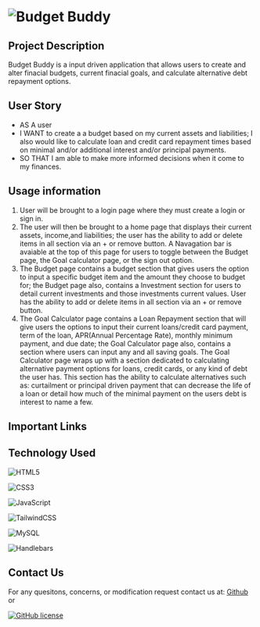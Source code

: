 # ![Budget Buddy](https://img.shields.io/badge/Budget_Buddy-%230056D2.svg?style=for-the-badge&logo=&logoColor=white)

## Project Description
Budget Buddy is a input driven application that allows users to create and alter finacial budgets, current finacial goals, and calculate alternative debt repayment options.  
## User Story
- AS A user 
- I WANT to create a a budget based on my current assets and liabilities; I also would like to calculate loan and credit card repayment times based on minimal and/or additional interest and/or principal payments.
- SO THAT I am able to make more informed decisions when it come to my finances. 

## Usage information
1. User will be brought to a login page where they must create a login or sign in.
2. The user will then be brought to a home page that displays their current assets, income,and liabilities; the user has the ability to add or delete items in all section via an + or remove button. A Navagation bar is avaiable at the top of this page for users to toggle between the Budget page, the Goal calculator page, or the sign out option. 
3. The Budget page contains a budget section that gives users the option to input a specific budget item and the amount they choose to budget for; the Budget page also, contains a Investment section for users to detail current investments and those investments current values. User has the ability to add or delete items in all section via an + or remove button.
4. The Goal Calculator page contains a Loan Repayment section that will give users the options to input their current loans/credit card payment, term of the loan, APR(Annual Percentage Rate), monthly minimum payment, and due date; the Goal Calculator page also, contains a section where users can input any and all saving goals. The Goal Calculator page wraps up with a section dedicated to calculating alternative payment options for loans, credit cards, or any kind of debt the user has. This section has the ability to calculate alternatives such as: curtailment or principal driven payment that can decrease the life of a loan or detail how much of the minimal payment on the users debt is interest to name a few.   
## Important Links

## Technology Used

![HTML5](https://img.shields.io/badge/html5-%23E34F26.svg?style=for-the-badge&logo=html5&logoColor=white)

![CSS3](https://img.shields.io/badge/css3-%231572B6.svg?style=for-the-badge&logo=css3&logoColor=white)

![JavaScript](https://img.shields.io/badge/javascript-%23323330.svg?style=for-the-badge&logo=javascript&logoColor=%23F7DF1E)

![TailwindCSS](https://img.shields.io/badge/tailwindcss-%2338B2AC.svg?style=for-the-badge&logo=tailwind-css&logoColor=white)

![MySQL](https://img.shields.io/badge/mysql-%2300f.svg?style=for-the-badge&logo=mysql&logoColor=white)

![Handlebars](https://img.shields.io/badge/handlebars-white.svg?style=for-the-badge&logo=handlebars&logoColor=black)

## Contact Us

For any quesitons, concerns, or modification request contact us at: [Github](https://github.com/Dcao23/Budget_Buddy) or 

[![GitHub license](https://img.shields.io/github/license/Naereen/StrapDown.js.svg)](https://github.com/Naereen/StrapDown.js/blob/master/LICENSE)
